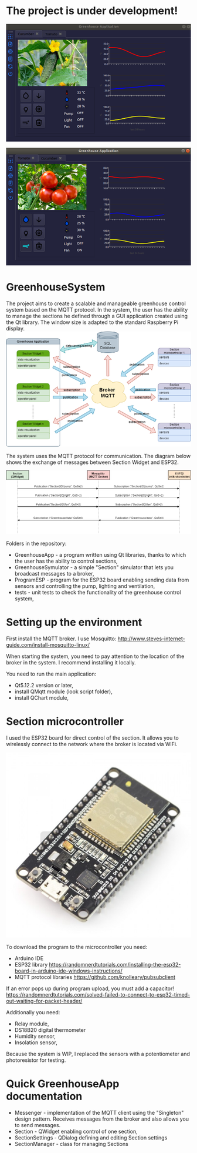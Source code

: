 # The project is under development!

![](Others/Foto/Presentation1.png)

![](Others/Foto/Presentation2.png)

# GreenhouseSystem

The project aims to create a scalable and manageable greenhouse control system based on the MQTT protocol. In the system, the user has the ability to manage the sections he defined through a GUI application created using the Qt library. The window size is adapted to the standard Raspberry Pi display.
![](Others/Foto/Block_scheme.png)

The system uses the MQTT protocol for communication. The diagram below shows the exchange of messages between Section Widget and ESP32.

![](Others/Foto/Diagram.png)


Folders in the repository:
- GreenhouseApp - a program written using Qt libraries, thanks to which the user has the ability to control sections,
- GreenhouseSymulator - a simple "Section" simulator that lets you broadcast messages to a broker,
- ProgramESP - program for the ESP32 board enabling sending data from sensors and controlling the pump, lighting and ventilation,
- tests - unit tests to check the functionality of the greenhouse control system,

# Setting up the environment

First install the MQTT broker. I use Mosquitto:
http://www.steves-internet-guide.com/install-mosquitto-linux/

When starting the system, you need to pay attention to the location of the broker in the system. I recommend installing it locally.

You need to run the main application:
- Qt5.12.2 version or later,
- install QMqtt module (look script folder),
- install QChart module,

# Section microcontroller

I used the ESP32 board for direct control of the section. It allows you to wirelessly connect to the network where the broker is located via WiFi.

![](Others/Foto/ESP32.jpg)

To download the program to the microcontroller you need:
- Arduino IDE
- ESP32 library https://randomnerdtutorials.com/installing-the-esp32-board-in-arduino-ide-windows-instructions/
- MQTT protocol libraries  https://github.com/knolleary/pubsubclient

If an error pops up during program upload, you must add a capacitor! 
https://randomnerdtutorials.com/solved-failed-to-connect-to-esp32-timed-out-waiting-for-packet-header/

Additionally you need:
- Relay module,
- DS18B20 digital thermometer
- Humidity sensor,
- Insolation sensor,

Because the system is WIP, I replaced the sensors with a potentiometer and photoresistor for testing.

# Quick GreenhouseApp documentation

- Messenger - implementation of the MQTT client using the "Singleton" design pattern. Receives messages from the broker and also allows you to send messages.
- Section - QWidget enabling control of one section,
- SectionSettings - QDialog defining and editing Section settings
- SectionManager - class for managing Sections